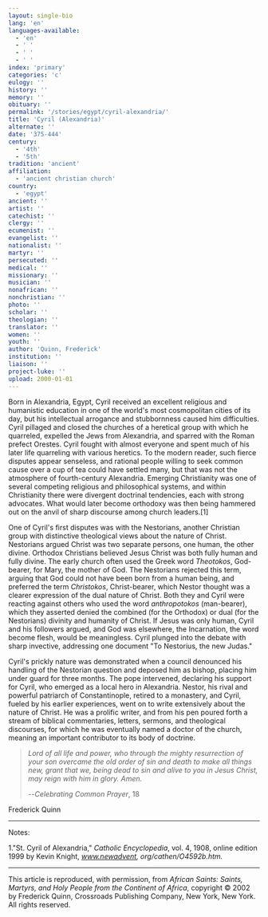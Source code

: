 ```yaml
---
layout: single-bio
lang: 'en'
languages-available:
  - 'en'
  - ' '
  - ' '
  - ' '
index: 'primary'
categories: 'c'
eulogy: ''
history: ''
memory: ''
obituary: ''
permalink: '/stories/egypt/cyril-alexandria/'
title: 'Cyril (Alexandria)'
alternate: ''
date: '375-444'
century:
  - '4th'
  - '5th'
tradition: 'ancient'
affiliation:
  - 'ancient christian church'
country:
  - 'egypt'
ancient: ''
artist: ''
catechist: ''
clergy: ''
ecumenist: ''
evangelist: ''
nationalist: ''
martyr: ''
persecuted: ''
medical: ''
missionary: ''
musician: ''
nonafrican: ''
nonchristian: ''
photo: ''
scholar: ''
theologian: ''
translator: ''
women: ''
youth: ''
author: 'Quinn, Frederick'
institution: ''
liaison: ''
project-luke: ''
upload: 2000-01-01
---
```



Born in Alexandria, Egypt, Cyril received an excellent religious and humanistic education in one of the world's most cosmopolitan cities of its day, but his intellectual arrogance and stubbornness caused him difficulties. Cyril pillaged and closed the churches of a heretical group with which he quarreled, expelled the Jews from Alexandria, and sparred with the Roman prefect Orestes. Cyril fought with almost everyone and spent much of his later life quarreling with various heretics. To the modern reader, such fierce disputes appear senseless, and rational people willing to seek common cause over a cup of tea could have settled many, but that was not the atmosphere of fourth-century Alexandria. Emerging Christianity was one of several competing religious and philosophical systems, and within Christianity there were divergent doctrinal tendencies, each with strong advocates. What would later become orthodoxy was then being hammered out on the anvil of sharp discourse among church leaders.[1]

One of Cyril's first disputes was with the Nestorians, another Christian group with distinctive theological views about the nature of Christ. Nestorians argued Christ was two separate persons, one human, the other divine. Orthodox Christians believed Jesus Christ was both fully human and fully divine. The early church often used the Greek word *Theotokos*, God-bearer, for Mary, the mother of God. The Nestorians rejected this term, arguing that God could not have been born from a human being, and preferred the term *Christokos*, Christ-bearer, which Nestor thought was a clearer expression of the dual nature of Christ. Both they and Cyril were reacting against others who used the word *anthropotokos* (man-bearer), which they asserted denied the combined (for the Orthodox) or dual (for the Nestorians) divinity and humanity of Christ. If Jesus was only human, Cyril and his followers argued, and God was elsewhere, the Incarnation, the word become flesh, would be meaningless. Cyril plunged into the debate with sharp invective, addressing one document "To Nestorius, the new Judas."

Cyril's prickly nature was demonstrated when a council denounced his handling of the Nestorian question and deposed him as bishop, placing him under guard for three months. The pope intervened, declaring his support for Cyril, who emerged as a local hero in Alexandria. Nestor, his rival and powerful patriarch of Constantinople, retired to a monastery, and Cyril, fueled by his earlier experiences, went on to write extensively about the nature of Christ. He was a prolific writer, and from his pen poured forth a stream of biblical commentaries, letters, sermons, and theological discourses, for which he was eventually named a doctor of the church, meaning an important contributor to its body of doctrine.

> *Lord of all life and power, who through the mighty resurrection of your son overcame the old order of sin and death to make all things new, grant that we, being dead to sin and alive to you in Jesus Christ, may reign with him in glory. Amen.*
> 
> --*Celebrating Common Prayer*, 18

Frederick Quinn

---

Notes:

1."St. Cyril of Alexandria," *Catholic Encyclopedia*, vol. 4, 1908, online edition 1999 by Kevin Knight, *www.newadvent, org/cathen/O4592b.htm.*

---

This article is reproduced, with permission, from *African Saints: Saints, Martyrs, and Holy People from the Continent of Africa*, copyright &copy; 2002 by Frederick Quinn, Crossroads Publishing Company, New York, New York.  All rights reserved.
